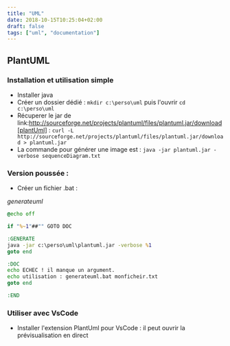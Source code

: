 ```yaml
---
title: "UML"
date: 2018-10-15T10:25:04+02:00
draft: false
tags: ["uml", "documentation"]
---
```

## PlantUML

### Installation et utilisation simple

* Installer java 
* Créer un dossier dédié : `mkdir c:\perso\uml` puis l'ouvrir `cd c:\perso\uml`
* Récuperer le jar de link:http://sourceforge.net/projects/plantuml/files/plantuml.jar/download[plantUml]  : `curl -L http://sourceforge.net/projects/plantuml/files/plantuml.jar/download > plantuml.jar`
* La commande pour générer une image est : `java -jar plantuml.jar -verbose sequenceDiagram.txt`

### Version poussée : 

* Créer un fichier .bat : 

*generateuml*
```bat
@echo off

if "%~1"##"" GOTO DOC

:GENERATE
java -jar c:\perso\uml\plantuml.jar -verbose %1
goto end

:DOC
echo ECHEC ! il manque un argument. 
echo utilisation : generateuml.bat monficheir.txt
goto end

:END
```

### Utiliser avec VsCode

* Installer l'extension PlantUml pour VsCode : il peut ouvrir la prévisualisation en direct
